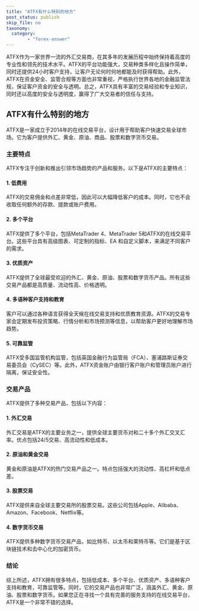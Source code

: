 ```yaml
---
title: "ATFX有什么特别的地方"
post_status: publish
skip_file: no
taxonomy:
  category:
        - "forex-answer"
---
```


ATFX作为一家世界一流的外汇交易商，在其多年的发展历程中始终保持着高度的专业性和领先的技术水平。ATFX的平台功能强大，交易种类多样化且操作简单，同时还提供24小时客户支持，让客户无论何时何地都能及时获得帮助。此外，ATFX在资金安全、监管合规等方面也非常重视，严格执行世界各地的金融监管法规，保证客户资金的安全与透明。总之，ATFX具有丰富的交易经验和专业知识，同时还以高度的安全与透明度，赢得了广大交易者的信任与支持。

## ATFX有什么特别的地方

ATFX是一家成立于2014年的在线交易平台，设计用于帮助客户快速交易全球市场。它为客户提供外汇、黄金、原油、商品、股票和数字货币交易。

### 主要特点

ATFX专注于创新和推出引领市场趋势的产品和服务。以下是ATFX的主要特点：

#### 1. 低费用

ATFX的交易佣金和点差非常低，因此可以大幅降低客户的成本。同时，它也不会收取任何额外的存款、提款或账户费用。

#### 2. 多个平台

ATFX提供了多个平台，包括MetaTrader 4、MetaTrader 5和ATFX的在线交易平台。这些平台具有高级图表、可定制的指标、EA 和自定义脚本，来满足不同客户的需求。

#### 3. 优质资产

ATFX提供了全球最受欢迎的外汇、黄金、原油、股票和数字货币产品。所有这些交易产品都是高质量、流动性高、价格透明。

#### 4. 多语种客户支持和教育

客户可以通过各种语言获得全天候在线交易支持和优质教育资源。ATFX的交易专家会定期发布投资策略、行情分析和市场预测等信息，以帮助客户更好地理解市场趋势。

#### 5. 可靠监管

ATFX受多国监管机构监管，包括英国金融行为监管局（FCA）、塞浦路斯证券交易委员会（CySEC）等。此外，ATFX资金账户由银行客户账户和管理员账户进行隔离，保证安全性。

### 交易产品

ATFX提供了多种交易产品，包括以下内容：

#### 1. 外汇交易

外汇交易是ATFX的主要业务之一，提供全球主要货币对和二十多个外汇交叉汇率。优点包括24/5交易、高流动性和低成本。

#### 2. 原油和黄金交易

黄金和原油是ATFX的热门交易产品之一。特点包括强大的流动性、高杠杆和低点差。

#### 3. 股票交易

ATFX提供来自全球主要交易所的股票交易。这些公司包括Apple、Alibaba、Amazon、Facebook、Netflix等。

#### 4. 数字货币交易

ATFX提供多种数字货币交易产品，如比特币、以太币和莱特币等。它们是基于区块链技术和去中心化的加密货币。

### 结论

综上所述，ATFX拥有很多特点，包括低成本、多个平台、优质资产、多语种客户支持和教育，可靠监管等。同时，它的交易产品也非常广泛，涵盖外汇、黄金、原油、股票和数字货币。如果您正在寻找一个具有完善的服务支持的在线交易平台，ATFX是一个非常不错的选择。



